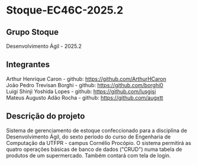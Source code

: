 # Stoque-EC46C-2025.2

## Grupo Stoque
Desenvolvimento Ágil - 2025.2

## Integrantes

Arthur Henrique Caron - github: https://github.com/ArthurHCaron <br>
João Pedro Trevisan Borghi - github: https://github.com/borghi0 <br>
Luigi Shinji Yoshida Lopes - github: https://github.com/lusgisi <br>
Mateus Augusto Adão Rocha - github: https://github.com/augxtt <br>

## Descrição do projeto
Sistema de gerenciamento de estoque confeccionado para a disciplina de Desenvolvimento Ágil, do sexto período do curso de Engenharia de Computação da UTFPR - campus Cornélio Procópio. O sistema permitirá as quatro operações básicas de banco de dados ("CRUD") numa tabela de produtos de um supermercado. Também contará com tela de login.
